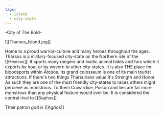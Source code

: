 ```yaml
---
tags:
  - Island
  - city-state
---
```

 -City of The Bold- 

![[Tharsos_Island.jpg]]

Home to a proud warrior-culture and many heroes throughout the ages.
Thársos is a military-focused city-state on the Northern isle of the [[Hexisos]]. It sports many rangers and exotic animal hides and furs which it exports by boat or by wyvern to other city-states. It is also THE place for bloodsports within Átopos. Its grand colosseum is one of its main tourist attractions. If there's two things Thársurians value it's Strength and Honor. As such they are one of the most friendly city-states to races others might percieve as monstrous. To them Cowardice, Poison and lies are far more monstrous than any physical feature would ever be. It is considered the central rival to [[Sophos]]

Their patron god is [[Ágrios]]